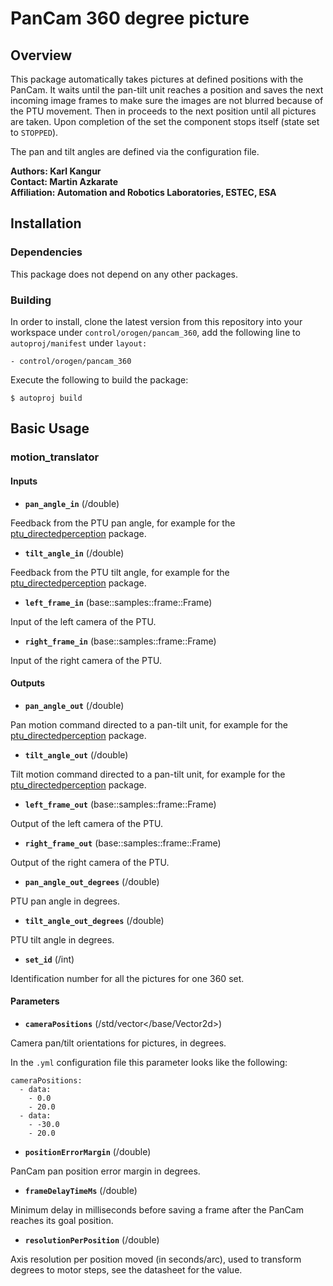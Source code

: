 # PanCam 360 degree picture

## Overview

This package automatically takes pictures at defined positions with the PanCam. It waits until the pan-tilt unit reaches a position and saves the next incoming image frames to make sure the images are not blurred because of the PTU movement. Then in proceeds to the next position until all pictures are taken. Upon completion of the set the component stops itself (state set to `STOPPED`).

The pan and tilt angles are defined via the configuration file.

**Authors: Karl Kangur  
Contact: Martin Azkarate  
Affiliation: Automation and Robotics Laboratories, ESTEC, ESA**


## Installation

### Dependencies

This package does not depend on any other packages.

### Building

In order to install, clone the latest version from this repository into your workspace under `control/orogen/pancam_360`, add the following line to `autoproj/manifest` under `layout:`

    - control/orogen/pancam_360

Execute the following to build the package:

    $ autoproj build


## Basic Usage

### motion_translator

#### Inputs

* **`pan_angle_in`** (/double)

Feedback from the PTU pan angle, for example for the [ptu_directedperception](https://github.com/rock-drivers/drivers-orogen-ptu_directedperception) package.

* **`tilt_angle_in`** (/double)

Feedback from the PTU tilt angle, for example for the [ptu_directedperception](https://github.com/rock-drivers/drivers-orogen-ptu_directedperception) package.

* **`left_frame_in`** (base::samples::frame::Frame)

Input of the left camera of the PTU.

* **`right_frame_in`** (base::samples::frame::Frame)

Input of the right camera of the PTU.

#### Outputs

* **`pan_angle_out`** (/double)

Pan motion command directed to a pan-tilt unit, for example for the [ptu_directedperception](https://github.com/rock-drivers/drivers-orogen-ptu_directedperception) package.

* **`tilt_angle_out`** (/double)

Tilt motion command directed to a pan-tilt unit, for example for the [ptu_directedperception](https://github.com/rock-drivers/drivers-orogen-ptu_directedperception) package.

* **`left_frame_out`** (base::samples::frame::Frame)

Output of the left camera of the PTU.

* **`right_frame_out`** (base::samples::frame::Frame)

Output of the right camera of the PTU.

* **`pan_angle_out_degrees`** (/double)

PTU pan angle in degrees.

* **`tilt_angle_out_degrees`** (/double)

PTU tilt angle in degrees.

* **`set_id`** (/int)

Identification number for all the pictures for one 360 set.

#### Parameters

* **`cameraPositions`** (/std/vector</base/Vector2d>)

Camera pan/tilt orientations for pictures, in degrees.

In the `.yml` configuration file this parameter looks like the following:

    cameraPositions:
      - data:
        - 0.0
        - 20.0
      - data:
        - -30.0
        - 20.0

* **`positionErrorMargin`** (/double)

PanCam pan position error margin in degrees.

* **`frameDelayTimeMs`** (/double)

Minimum delay in milliseconds before saving a frame after the PanCam reaches its goal position.

* **`resolutionPerPosition`** (/double)

Axis resolution per position moved (in seconds/arc), used to transform degrees to motor steps, see the datasheet for the value.

